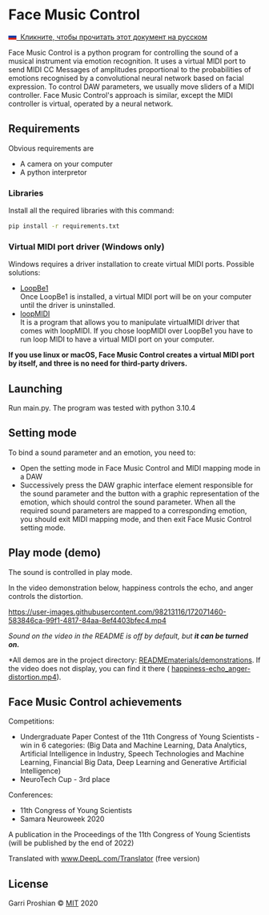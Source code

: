 # Face Music Control

[<img src = ".\READMEmaterials\flags\ru.svg" width="16" height="12">&nbsp; Кликните, чтобы прочитать этот документ на русском](README.md)

Face Music Control is a python program for controlling the sound of a musical instrument via emotion recognition. It uses a virtual MIDI port to send MIDI CC Messages of amplitudes proportional to the probabilities of emotions recognised by a convolutional neural network based on facial expression. To control DAW parameters, we usually move sliders of a MIDI controller. Face Music Control's approach is similar, except the MIDI controller is virtual, operated by a neural network.

## Requirements
Obvious requirements are
* A camera on your computer
* A python interpretor

### Libraries
Install all the required libraries with this command:

```bash
pip install -r requirements.txt
```

### Virtual MIDI port driver **(Windows only)**
Windows requires a driver installation to create virtual MIDI ports. Possible solutions:
* [LoopBe1](https://www.nerds.de/en/download.html)
<br> Once LoopBe1 is installed, a virtual MIDI port will be on your computer until the driver is uninstalled.
* [loopMIDI](https://www.tobias-erichsen.de/software/loopmidi.html)
<br> It is a program that allows you to manipulate virtualMIDI driver that comes with loopMIDI. If you chose loopMIDI over LoopBe1 you have to run loop MIDI to have a virtual MIDI port on your computer.

**If you use linux or macOS, Face Music Control creates a virtual MIDI port by itself, and three is no need for third-party drivers.**

## Launching

Run main.py. The program was tested with python 3.10.4

## Setting mode
To bind a sound parameter and an emotion, you need to:
* Open the setting mode in Face Music Control and MIDI mapping mode in a DAW
* Successively press the DAW graphic interface element responsible for the sound parameter and the button with a graphic representation of the emotion, which should control the sound parameter.
When all the required sound parameters are mapped to a corresponding emotion, you should exit MIDI mapping mode, and then exit Face Music Control setting mode. 

## Play mode (demo) 
The sound is controlled in play mode.

In the video demonstration below, happiness controls the echo, and anger controls the distortion.

https://user-images.githubusercontent.com/98213116/172071460-583846ca-99f1-4817-84aa-8ef4403bfec4.mp4

*Sound on the video in the README is off by default, but **it can be turned on.***

*All demos are in the project directory: [READMEmaterials/demonstrations](READMEmaterials/demonstrations). If the video does not display, you can find it there ( [happiness-echo_anger-distortion.mp4](READMEmaterials/demonstrations/happiness-echo_anger-distortion.mp4)).

<!--
## Contributing
Pull requests are welcome. For major changes, please open an issue first to discuss what you would like to change.

Please make sure to update tests as appropriate.
-->
## Face Music Control achievements
Competitions:
* Undergraduate Paper Contest of the 11th Congress of Young Scientists - win in 6 categories:
(Big Data and Machine Learning, Data Analytics, Artificial Intelligence in Industry, Speech Technologies and Machine Learning, Financial Big Data, Deep Learning and Generative Artificial Intelligence)
* NeuroTech Cup - 3rd place

Conferences:
* 11th Congress of Young Scientists
* Samara Neuroweek 2020

A publication in the Proceedings of the 11th Congress of Young Scientists (will be published by the end of 2022)

Translated with www.DeepL.com/Translator (free version)

## License
Garri Proshian © [MIT](https://choosealicense.com/licenses/mit/) 2020
